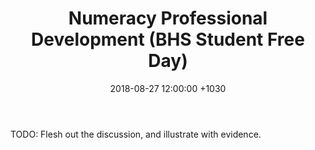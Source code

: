 ﻿---
layout: post
title:  "Numeracy Professional Development (BHS Student Free Day)"
date:   2018-08-27 12:00:00 +1030
categories: MTeach bhsPlacement
---




TODO: Flesh out the discussion, and illustrate with evidence.






 







